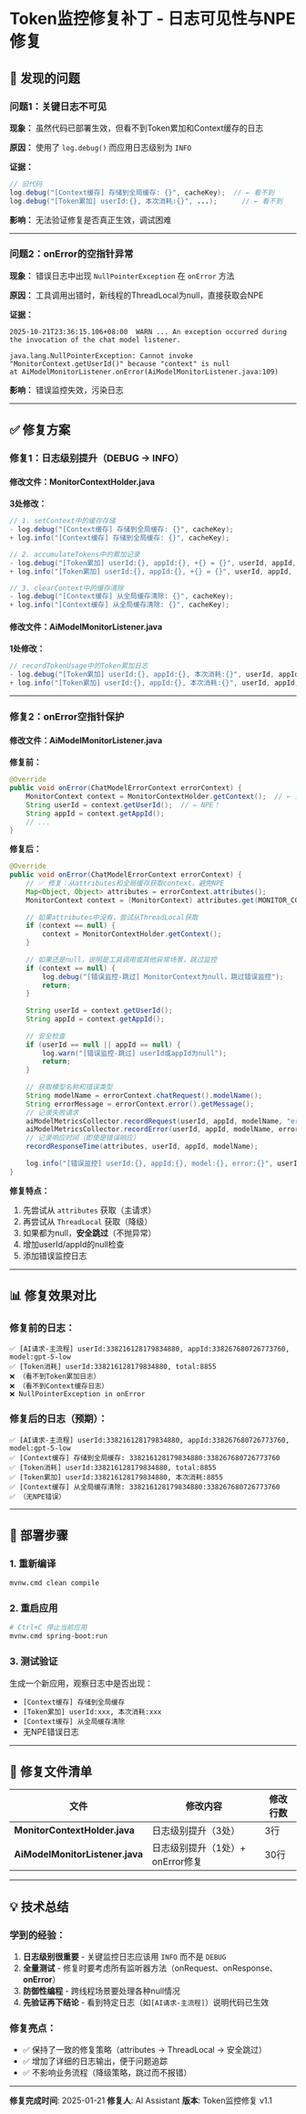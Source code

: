# Token监控修复补丁 - 日志可见性与NPE修复

## 🐛 发现的问题

### 问题1：关键日志不可见
**现象：** 虽然代码已部署生效，但看不到Token累加和Context缓存的日志

**原因：** 使用了 `log.debug()` 而应用日志级别为 `INFO`

**证据：**
```java
// 旧代码
log.debug("[Context缓存] 存储到全局缓存: {}", cacheKey);  // ← 看不到
log.debug("[Token累加] userId:{}, 本次消耗:{}", ...);      // ← 看不到
```

**影响：** 无法验证修复是否真正生效，调试困难

---

### 问题2：onError的空指针异常
**现象：** 错误日志中出现 `NullPointerException` 在 `onError` 方法

**原因：** 工具调用出错时，新线程的ThreadLocal为null，直接获取会NPE

**证据：**
```
2025-10-21T23:36:15.106+08:00  WARN ... An exception occurred during the invocation of the chat model listener.

java.lang.NullPointerException: Cannot invoke "MonitorContext.getUserId()" because "context" is null
at AiModelMonitorListener.onError(AiModelMonitorListener.java:109)
```

**影响：** 错误监控失效，污染日志

---

## ✅ 修复方案

### 修复1：日志级别提升（DEBUG → INFO）

#### 修改文件：MonitorContextHolder.java
**3处修改：**
```java
// 1. setContext中的缓存存储
- log.debug("[Context缓存] 存储到全局缓存: {}", cacheKey);
+ log.info("[Context缓存] 存储到全局缓存: {}", cacheKey);

// 2. accumulateTokens中的累加记录
- log.debug("[Token累加] userId:{}, appId:{}, +{} = {}", userId, appId, additionalTokens, newTotal);
+ log.info("[Token累加] userId:{}, appId:{}, +{} = {}", userId, appId, additionalTokens, newTotal);

// 3. clearContext中的缓存清除
- log.debug("[Context缓存] 从全局缓存清除: {}", cacheKey);
+ log.info("[Context缓存] 从全局缓存清除: {}", cacheKey);
```

#### 修改文件：AiModelMonitorListener.java
**1处修改：**
```java
// recordTokenUsage中的Token累加日志
- log.debug("[Token累加] userId:{}, appId:{}, 本次消耗:{}", userId, appId, totalTokens);
+ log.info("[Token累加] userId:{}, appId:{}, 本次消耗:{}", userId, appId, totalTokens);
```

---

### 修复2：onError空指针保护

#### 修改文件：AiModelMonitorListener.java

**修复前：**
```java
@Override
public void onError(ChatModelErrorContext errorContext) {
    MonitorContext context = MonitorContextHolder.getContext();  // ← 工具调用线程为null
    String userId = context.getUserId();  // ← NPE！
    String appId = context.getAppId();
    // ...
}
```

**修复后：**
```java
@Override
public void onError(ChatModelErrorContext errorContext) {
    // ✅ 修复：从attributes和全局缓存获取context，避免NPE
    Map<Object, Object> attributes = errorContext.attributes();
    MonitorContext context = (MonitorContext) attributes.get(MONITOR_CONTEXT_KEY);
    
    // 如果attributes中没有，尝试从ThreadLocal获取
    if (context == null) {
        context = MonitorContextHolder.getContext();
    }
    
    // 如果还是null，说明是工具调用或其他异常场景，跳过监控
    if (context == null) {
        log.debug("[错误监控-跳过] MonitorContext为null，跳过错误监控");
        return;
    }
    
    String userId = context.getUserId();
    String appId = context.getAppId();
    
    // 安全检查
    if (userId == null || appId == null) {
        log.warn("[错误监控-跳过] userId或appId为null");
        return;
    }
    
    // 获取模型名称和错误类型
    String modelName = errorContext.chatRequest().modelName();
    String errorMessage = errorContext.error().getMessage();
    // 记录失败请求
    aiModelMetricsCollector.recordRequest(userId, appId, modelName, "error");
    aiModelMetricsCollector.recordError(userId, appId, modelName, errorMessage);
    // 记录响应时间（即使是错误响应）
    recordResponseTime(attributes, userId, appId, modelName);
    
    log.info("[错误监控] userId:{}, appId:{}, model:{}, error:{}", userId, appId, modelName, errorMessage);
}
```

**修复特点：**
1. 先尝试从 `attributes` 获取（主请求）
2. 再尝试从 `ThreadLocal` 获取（降级）
3. 如果都为null，**安全跳过**（不抛异常）
4. 增加userId/appId的null检查
5. 添加错误监控日志

---

## 📊 修复效果对比

### 修复前的日志：
```
✅ [AI请求-主流程] userId:338216128179834880, appId:338267680726773760, model:gpt-5-low
✅ [Token消耗] userId:338216128179834880, total:8855
❌ （看不到Token累加日志）
❌ （看不到Context缓存日志）
❌ NullPointerException in onError
```

### 修复后的日志（预期）：
```
✅ [AI请求-主流程] userId:338216128179834880, appId:338267680726773760, model:gpt-5-low
✅ [Context缓存] 存储到全局缓存: 338216128179834880:338267680726773760
✅ [Token消耗] userId:338216128179834880, total:8855
✅ [Token累加] userId:338216128179834880, 本次消耗:8855
✅ [Context缓存] 从全局缓存清除: 338216128179834880:338267680726773760
✅ （无NPE错误）
```

---

## 🚀 部署步骤

### 1. 重新编译
```bash
mvnw.cmd clean compile
```

### 2. 重启应用
```bash
# Ctrl+C 停止当前应用
mvnw.cmd spring-boot:run
```

### 3. 测试验证
生成一个新应用，观察日志中是否出现：
- `[Context缓存] 存储到全局缓存`
- `[Token累加] userId:xxx, 本次消耗:xxx`
- `[Context缓存] 从全局缓存清除`
- 无NPE错误日志

---

## 📝 修复文件清单

| 文件 | 修改内容 | 修改行数 |
|-----|---------|---------|
| **MonitorContextHolder.java** | 日志级别提升（3处） | 3行 |
| **AiModelMonitorListener.java** | 日志级别提升（1处）+ onError修复 | 30行 |

---

## 💡 技术总结

### 学到的经验：
1. **日志级别很重要** - 关键监控日志应该用 `INFO` 而不是 `DEBUG`
2. **全量测试** - 修复时要考虑所有监听器方法（onRequest、onResponse、**onError**）
3. **防御性编程** - 跨线程场景要处理各种null情况
4. **先验证再下结论** - 看到特定日志（如`[AI请求-主流程]`）说明代码已生效

### 修复亮点：
- ✅ 保持了一致的修复策略（attributes → ThreadLocal → 安全跳过）
- ✅ 增加了详细的日志输出，便于问题追踪
- ✅ 不影响业务流程（降级策略，跳过而不报错）

---

**修复完成时间**: 2025-01-21
**修复人**: AI Assistant
**版本**: Token监控修复 v1.1

